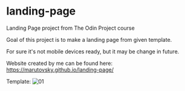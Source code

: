 # landing-page
Landing Page project from The Odin Project course

Goal of this project is to make a landing page from given template.

For sure it's not mobile devices ready, but it may be change in future.

Website created by me can be found here:
https://marutovsky.github.io/landing-page/

Template:
![01](https://github.com/Marutovsky/landing-page/assets/33104282/918deca7-1e4e-4dc3-901a-75ac35b41b5f)
